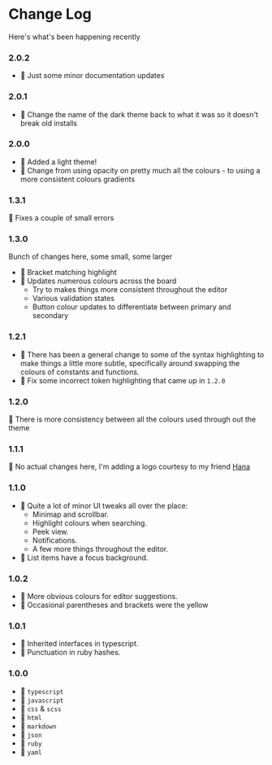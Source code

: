 # Change Log

Here's what's been happening recently

### 2.0.2
- 🔧 Just some minor documentation updates

### 2.0.1
- 🐛 Change the name of the dark theme back to what it was so it doesn't break old installs

### 2.0.0
- 🎉 Added a light theme!
- 🔧 Change from using opacity on pretty much all the colours - to using a more consistent colours gradients

### 1.3.1
🐛 Fixes a couple of small errors

### 1.3.0
Bunch of changes here, some small, some larger

- 🎉 Bracket matching highlight
- 🔧 Updates numerous colours across the board
  - Try to makes things more consistent throughout the editor
  - Various validation states
  - Button colour updates to differentiate between primary and secondary

### 1.2.1

- 🔧 There has been a general change to some of the syntax highlighting to make things a little more subtle, specifically around swapping the colours of constants and functions.
- 🐛 Fix some incorrect token highlighting that came up in `1.2.0`

### 1.2.0

🔧 There is more consistency between all the colours used through out the theme

### 1.1.1

🎉 No actual changes here, I'm adding a logo courtesy to my friend [Hana](http://nameishana.com)

### 1.1.0

- 🔧 Quite a lot of minor UI tweaks all over the place:
  - Minimap and scrollbar.
  - Highlight colours when searching.
  - Peek view.
  - Notifications.
  - A few more things throughout the editor.
- 🐛 List items have a focus background.

### 1.0.2

- 🐛 More obvious colours for editor suggestions.
- 🐛 Occasional parentheses and brackets were the yellow

### 1.0.1

- 🐛 Inherited interfaces in typescript.
- 🐛 Punctuation in ruby hashes.

### 1.0.0

- 🎉 `typescript`
- 🎉 `javascript`
- 🎉 `css` & `scss`
- 🎉 `html`
- 🎉 `markdown`
- 🎉 `json`
- 🎉 `ruby`
- 🎉 `yaml`
